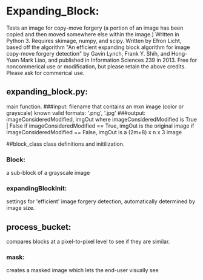 # Expanding_Block:
Tests an image for copy-move forgery (a portion of an image has been copied
and then moved somewhere else within the image.)
Written in Python 3. Requires skimage, numpy, and scipy.
Written by Efron Licht, based off the algorithm
"An efficient expanding block algorithm for image copy-move forgery detection"
by Gavin Lynch, Frank Y. Shih, and Hong-Yuan Mark Liao, and published in
Information Sciences 239 in 2013.
Free for noncommerical use or modification, but please retain the above credits.
Please ask for commerical use.

## expanding_block.py:
main function.
###input:
filename that contains an mxn image (color or grayscale)
known valid formats: '.png', '.jpg'
###output:
    imageConsideredModified, imgOut
    where imageConsideredModified is True | False
    if imageConsideredModified == True,     imgOut is the original image
    if imageConsideredModified == False,    imgOut is a (2m+8) x n x 3 image


##block_class
class definitions and initilization.
### Block:
a sub-block of a grayscale image

### expandingBlockInit:
settings for 'efficient' image forgery detection, automatically determined by image size.

## process_bucket:
compares blocks at a pixel-to-pixel level to see if they are similar.

### mask:
creates a masked image which lets the end-user visually see